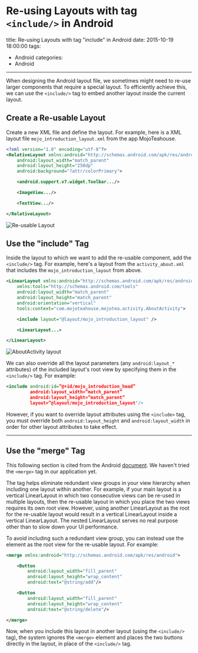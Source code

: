 # Re-using Layouts with tag `<include/>` in Android

title: Re-using Layouts with tag "include" in Android
date: 2015-10-19 18:00:00
tags:
- Android
categories:
- Android

---

When designing the Android layout file, we sometimes might need to re-use larger components that require a special layout. To efficiently achieve this, we can use the `<include/>`  tag to embed another layout inside the current layout.

<!--more-->

## Create a Re-usable Layout
Create a new XML file and define the layout. For example, here is a XML layout file `mojo_introduction_layout.xml`  from the app MojoTeahouse.
``` xml
<?xml version="1.0" encoding="utf-8"?>
<RelativeLayout xmlns:android="http://schemas.android.com/apk/res/android"
    android:layout_width="match_parent"
    android:layout_height="250dp"
    android:background="?attr/colorPrimary">

    <android.support.v7.widget.Toolbar.../>

    <ImageView.../>

    <TextView.../>

</RelativeLayout>
```
![Re-usable Layout](http://i.imgur.com/fbLi5Vk.png)


## Use the "include" Tag
Inside the layout to which we want to add the re-usable component, add the `<include/>` tag. For example, here's a layout from the `activity_about.xml` that includes the `mojo_introduction_layout` from above.


``` xml
<LinearLayout xmlns:android="http://schemas.android.com/apk/res/android"
    xmlns:tools="http://schemas.android.com/tools"
    android:layout_width="match_parent"
    android:layout_height="match_parent"
    android:orientation="vertical"
    tools:context="com.mojoteahouse.mojotea.activity.AboutActivity">

    <include layout="@layout/mojo_introduction_layout" />

    <LinearLayout...>

</LinearLayout>
```

![AboutActivity layout](http://i.imgur.com/AmNIlCy.png)

We can also override all the layout parameters (any `android:layout_*` attributes) of the included layout's root view by specifying them in the `<include/>` tag. For example:

``` xml
<include android:id=”@+id/mojo_introduction_head”
         android:layout_width=”match_parent”
         android:layout_height=”match_parent”
         layout=”@layout/mojo_introduction_layout"/>
```

However, if you want to override layout attributes using the `<include>` tag, you must override both `android:layout_height` and `android:layout_width` in order for other layout attributes to take effect.


----------

## Use the "merge" Tag
This following section is cited from the Android [document](http://developer.android.com/training/improving-layouts/reusing-layouts.html#Merge). We haven't tried the `<merge>` tag in our application yet.

The <merge /> tag helps eliminate redundant view groups in your view hierarchy when including one layout within another. For example, if your main layout is a vertical LinearLayout in which two consecutive views can be re-used in multiple layouts, then the re-usable layout in which you place the two views requires its own root view. However, using another LinearLayout as the root for the re-usable layout would result in a vertical LinearLayout inside a vertical LinearLayout. The nested LinearLayout serves no real purpose other than to slow down your UI performance.

To avoid including such a redundant view group, you can instead use the <merge> element as the root view for the re-usable layout. For example:

``` xml
<merge xmlns:android="http://schemas.android.com/apk/res/android">

    <Button
        android:layout_width="fill_parent"
        android:layout_height="wrap_content"
        android:text="@string/add"/>

    <Button
        android:layout_width="fill_parent"
        android:layout_height="wrap_content"
        android:text="@string/delete"/>

</merge>
```
Now, when you include this layout in another layout (using the `<include/>` tag), the system ignores the `<merge>` element and places the two buttons directly in the layout, in place of the `<include/>` tag.